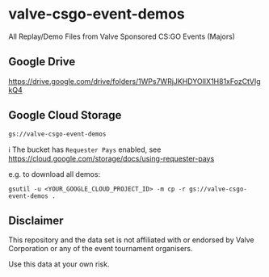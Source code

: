 # valve-csgo-event-demos

All Replay/Demo Files from Valve Sponsored CS:GO Events (Majors)


## Google Drive

https://drive.google.com/drive/folders/1WPs7WRjJKHDYOlIX1H81xFozCtVIgkQ4


## Google Cloud Storage

    gs://valve-csgo-event-demos

:information_source: The bucket has `Requester Pays` enabled, see https://cloud.google.com/storage/docs/using-requester-pays

e.g. to download all demos:

    gsutil -u <YOUR_GOOGLE_CLOUD_PROJECT_ID> -m cp -r gs://valve-csgo-event-demos .

## Disclaimer

This repository and the data set is not affiliated with or endorsed by Valve Corporation or any of the event tournament organisers.

Use this data at your own risk.
